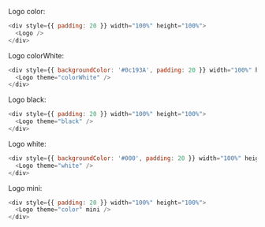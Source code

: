 Logo color:
```js
<div style={{ padding: 20 }} width="100%" height="100%">
  <Logo />
</div>
```

Logo colorWhite:
```js
<div style={{ backgroundColor: '#0c193A', padding: 20 }} width="100%" height="100%">
  <Logo theme="colorWhite" />
</div>
```

Logo black:
```js
<div style={{ padding: 20 }} width="100%" height="100%">
  <Logo theme="black" />
</div>
```


Logo white:
```js
<div style={{ backgroundColor: '#000', padding: 20 }} width="100%" height="100%">
  <Logo theme="white" />
</div>
```

Logo mini:
```js
<div style={{ padding: 20 }} width="100%" height="100%">
  <Logo theme="color" mini />
</div>
```
